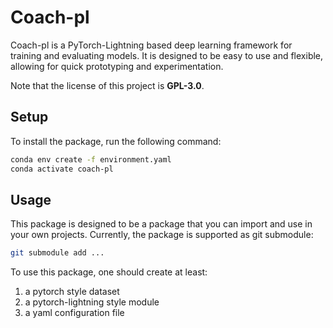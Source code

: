 # Coach-pl

Coach-pl is a PyTorch-Lightning based deep learning framework for training and evaluating models.
It is designed to be easy to use and flexible, allowing for quick prototyping and experimentation.

Note that the license of this project is **GPL-3.0**.

## Setup

To install the package, run the following command:

```bash
conda env create -f environment.yaml
conda activate coach-pl
```

## Usage

This package is designed to be a package that you can import and use in your own projects.
Currently, the package is supported as git submodule:

```bash
git submodule add ...
```

To use this package, one should create at least:
1. a pytorch style dataset
2. a pytorch-lightning style module
3. a yaml configuration file

